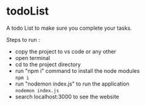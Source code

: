 # todoList
A todo List to make sure you complete your tasks.

Steps to run : 
- copy the project to vs code or any other
- open terminal
- cd to the project directory
- run "npm i" command to install the node modules
  <br>`npm i`
- run "nodemon index.js" to run the application
  <br>`nodemon index.js`
- search localhost:3000 to see the website
